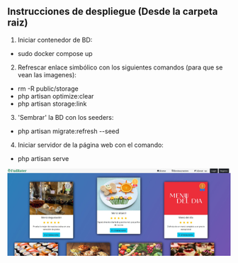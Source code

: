 ## Instrucciones de despliegue (Desde la carpeta raiz)

1. Iniciar contenedor de BD:
  - sudo docker compose up
2. Refrescar enlace simbólico con los siguientes comandos (para que se vean las imagenes):
  - rm -R public/storage
  - php artisan optimize:clear
  - php artisan storage:link
3. 'Sembrar' la BD con los seeders:
  - php artisan migrate:refresh --seed
4. Iniciar servidor de la página web con el comando:
  - php artisan serve


![Screenshot](fudrater_principal.jpg)
